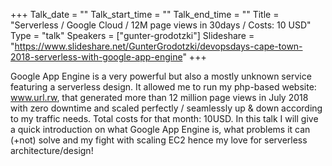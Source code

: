 +++
Talk_date = ""
Talk_start_time = ""
Talk_end_time = ""
Title = "Serverless / Google Cloud / 12M page views in 30days / Costs: 10 USD"
Type = "talk"
Speakers = ["gunter-grodotzki"]
Slideshare = "https://www.slideshare.net/GunterGrodotzki/devopsdays-cape-town-2018-serverless-with-google-app-engine"
+++

Google App Engine is a very powerful but also a mostly unknown service featuring a serverless design. It allowed me to run my php-based website: www.url.rw, that generated more than 12 million page views in July 2018 with zero downtime and scaled perfectly / seamlessly up & down according to my traffic needs. Total costs for that month: 10USD. In this talk I will give a quick introduction on what Google App Engine is, what problems it can (+not) solve and my fight with scaling EC2 hence my love for serverless architecture/design!
